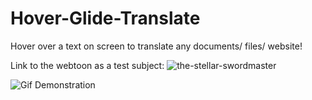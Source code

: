 # Hover-Glide-Translate
Hover over a text on screen to translate any documents/ files/ website!

Link to the webtoon as a test subject: ![the-stellar-swordmaster]("https://www.webtoons.com/zh-hant/fantasy/the-stellar-swordmaster/%E7%AC%AC2%E8%A9%B1/viewer?title_no=6014&episode_no=2")

![Gif Demonstration](HoverGlideTrans.gif)
